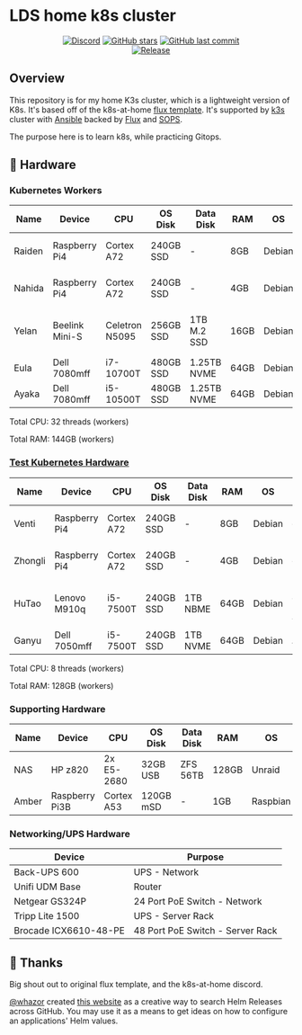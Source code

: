 # LDS home k8s cluster

<div align="center">

[![Discord](https://img.shields.io/discord/673534664354430999?color=7289da&label=DISCORD&style=for-the-badge&logo=discord)](https://discord.gg/k8s-at-home 'k8s at home Discord Community')
[![GitHub stars](https://img.shields.io/github/stars/lildrunkensmurf/k3s-home-cluster?color=green&style=for-the-badge)](https://github.com/lildrunkensmurf/k3s-home-cluster/stargazers 'This repo star count')
[![GitHub last commit](https://img.shields.io/github/last-commit/lildrunkensmurf/k3s-home-cluster?color=purple&style=for-the-badge)](https://github.com/LilDrunkenSmurf/k3s-home-cluster/commits/main 'Commit History')\
[![Release](https://img.shields.io/github/v/release/lildrunkensmurf/k3s-home-cluster?style=for-the-badge)](https://github.com/lildrunkensmurf/k3s-home-cluster/releases 'Repo releases')

</div>

## Overview

This repository is for my home K3s cluster, which is a lightweight version of K8s. It's based off of the k8s-at-home [flux template](https://github.com/onedr0p/flux-cluster-template).
It's supported by [k3s](https://k3s.io) cluster with [Ansible](https://www.ansible.com) backed by [Flux](https://toolkit.fluxcd.io/) and [SOPS](https://toolkit.fluxcd.io/guides/mozilla-sops/).

The purpose here is to learn k8s, while practicing Gitops.

## 🔧 Hardware

### Kubernetes Workers

| Name   | Device         | CPU            | OS Disk   | Data Disk   | RAM  | OS     | Purpose                    |
|--------|----------------|----------------|-----------|-------------|------|--------|----------------------------|
| Raiden | Raspberry Pi4  | Cortex A72     | 240GB SSD | -           | 8GB  | Debian | k8s control-plane          |
| Nahida | Raspberry Pi4  | Cortex A72     | 240GB SSD | -           | 4GB  | Debian | k8s control-plane          |
| Yelan  | Beelink Mini-S | Celetron N5095 | 256GB SSD | 1TB M.2 SSD | 16GB | Debian | k8s control-plane + worker |
| Eula   | Dell 7080mff   | i7-10700T      | 480GB SSD | 1.25TB NVME | 64GB | Debian | k8s Worker                 |
| Ayaka  | Dell 7080mff   | i5-10500T      | 480GB SSD | 1.25TB NVME | 64GB | Debian | k8s Worker                 |

Total CPU: 32 threads (workers)

Total RAM: 144GB (workers)

### [Test Kubernetes Hardware](https://github.com/LilDrunkenSmurf/home-ops)

| Name    | Device        | CPU        | OS Disk   | Data Disk | RAM  | OS     | Purpose                    |
|---------|---------------|------------|-----------|-----------|------|--------|----------------------------|
| Venti   | Raspberry Pi4 | Cortex A72 | 240GB SSD | -         | 8GB  | Debian | k8s control-plane          |
| Zhongli | Raspberry Pi4 | Cortex A72 | 240GB SSD | -         | 4GB  | Debian | k8s control-plane          |
| HuTao   | Lenovo M910q  | i5-7500T   | 240GB SSD | 1TB NBME  | 64GB | Debian | k8s control-plane + worker |
| Ganyu   | Dell 7050mff  | i5-7500T   | 240GB SSD | 1TB NVME  | 64GB | Debian | k8s Worker                 |

Total CPU: 8 threads (workers)

Total RAM: 128GB (workers)

### Supporting Hardware

| Name  | Device         | CPU        | OS Disk   | Data Disk | RAM   | OS       | Purpose               |
|-------|----------------|------------|-----------|-----------|-------|----------|-----------------------|
| NAS   | HP z820        | 2x E5-2680 | 32GB USB  | ZFS 56TB  | 128GB | Unraid   | NAS/NFS/Backup        |
| Amber | Raspberry Pi3B | Cortex A53 | 120GB mSD | -         | 1GB   | Raspbian | Wireguard/MeshCentral |

### Networking/UPS Hardware

| Device                | Purpose                          |
|-----------------------|----------------------------------|
| Back-UPS 600          | UPS - Network                    |
| Unifi UDM Base        | Router                           |
| Netgear GS324P        | 24 Port PoE Switch - Network     |
| Tripp Lite 1500       | UPS - Server Rack                |
| Brocade ICX6610-48-PE | 48 Port PoE Switch - Server Rack |

## 🤝 Thanks

Big shout out to original flux template, and the k8s-at-home discord.

[@whazor](https://github.com/whazor) created [this website](https://nanne.dev/k8s-at-home-search/) as a creative way to search Helm Releases across GitHub. You may use it as a means to get ideas on how to configure an applications' Helm values.
